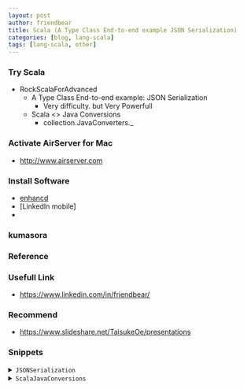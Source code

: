 ```yaml
---
layout: post
author: friendbear
title: Scala (A Type Class End-to-end example JSON Serialization)
categories: [blog, lang-scala]
tags: [lang-scala, other]
---
```



### Try Scala
- RockScalaForAdvanced
  - A Type Class End-to-end example: JSON Serialization
    - Very difficulty. but Very Powerfull
  - Scala <> Java Conversions
    - collection.JavaConverters._


### Activate AirServer for Mac
* <http://www.airserver.com>


### Install Software
* [enhancd](https://github.com/b4b4r07/enhancd)
* [LinkedIn mobile]
*
### kumasora

### Reference

### Usefull Link
* <https://www.linkedin.com/in/friendbear/>
### Recommend
* <https://www.slideshare.net/TaisukeOe/presentations>

### Snippets

<details>
<summary><code>JSONSerialization</code></summary>
<pre>
<code>
#!/usr/bin/env amm
@main
def JSONSerialization(args: String*) = {

  /*
    Users, posts, feeds
    Serialize to JSON
   */
  case class User(name: String, age: Int, email: String)
  case class Post(content: String, createdAt: Date)
  case class Feed(user: User, posts: List[Post])

  /*
    1 - intermediate data types: Int, String, List, Date
    2 - type classes for conversion to intermediate data types
    3 - serialize to JSON
   */
  sealed trait JSONValue { // intermediate data type
    def stringify: String
  }

  final case class JSONString(value: String) extends JSONValue {
    def stringify: String = "\"" + value + "\""
  }
  final case class JSONNumber(value: Int) extends JSONValue {
    def stringify: String = value.toString
  }
  final case class JSONArray(values: List[JSONValue]) extends JSONValue {
    def stringify: String = values.map(_.stringify).mkString("[", ",", "]")
  }

  final case class JSONObject(values: Map[String, JSONValue]) extends JSONValue {
    /*
     {
        name: "John"
        age: 22
        friends: [ ... ]
        latestPost: {
          content: "Scala Rocks"
          date: ...
        }
      }
     */
    def stringify: String = values.map {
      case (key, value) => "\"" + key + "\":" + value.stringify
    }.mkString("{", ",", "}")
  }

  val test1 = {
    val data = JSONArray(
      List(
      JSONObject(
          Map(
            "user" -> JSONString("Daniel"),
            "posts" -> JSONArray(List(
              JSONString("Scala Rocks!"),
              JSONNumber(453)
            ))
          )
        ),
        JSONObject(
          Map(
            "user" -> JSONString("Daniel"),
            "posts" -> JSONArray(List(
              JSONString("Scala Rocks!"),
              JSONNumber(453)
            ))
          )
        )
      )
    )
    println(data.stringify)
  }

  // type class
  /*
    1 - type class
    2 - type class instances (implicit)
    3 - pimp library to use type class instances
   */
  // call stringify on result
  // 2.1
  trait JSONConverter[T] {
    def convert(value: T): JSONValue
  }
  // 2.2
  implicit object StringConverter extends JSONConverter[String] {
    def convert(value: String): JSONValue = JSONString(value)
  }
  // 2.3 conversion
  implicit class JSONOpts[T](value: T) {
    def toJSON(implicit converter: JSONConverter[T]): JSONValue =
      converter.convert(value)
  }

  implicit object NumberConverter extends JSONConverter[Int] {
    def convert(value: Int): JSONValue = JSONNumber(value)
  }
  // custom data types
  implicit object UserConverter extends JSONConverter[User] {
    def convert(user: User): JSONValue = JSONObject(Map(
      "name" -> JSONString(user.name),
      "age" -> JSONNumber(user.age),
      "email" -> JSONString(user.email)
    ))

  }
  implicit object PostConverter extends JSONConverter[Post] {
    def convert(post: Post): JSONValue = JSONObject(Map(
      "content" -> JSONString(post.content),
      "createdAt:" -> JSONString(post.createdAt.toString)
    ))

  }
  implicit object FeedConverter extends JSONConverter[Feed] {
    //def convert(feed: Feed): JSONValue = JSONObject(Map(
    //  "user" -> UserConverter.convert(feed.user),   // TODO
    //  "posts" -> JSONArray(feed.posts.map(PostConverter.convert(_))   // TODO
    //)))
    def convert(feed: Feed): JSONValue = JSONObject(Map(
      "user" -> feed.user.toJSON,
      "posts" -> JSONArray(feed.posts.map(_.toJSON)
      )))
  }

  val test2 = {
    val now = new Date(System.currentTimeMillis())
    val john = User("John", 34, "john@rockthejvm.com")
    val feed = Feed(john, List(
      Post("hello", now),
      Post("look at this cute puppy", now)
    ))
    println(feed.toJSON.stringify)
  }
}
</code>
</pre>
</details>

<details>
<summary><code>ScalaJavaConversions</code></summary>
<pre>
<code>
#!/usr/bin/env amm

import java.{util => ju}
@main
def ScalaJavaConversions(args: String*) = {

  import collection.JavaConverters._

  val javaSet: ju.Set[Int] = new ju.HashSet[Int]()

  val test1 = {
    1 to 5 foreach javaSet.add
    println(javaSet)
  }

  val scalaSet = javaSet.asScala

  /*
  　Iterator
    Iterable
    ju.List - scala.mutable.Buffer
    ju.Set - scala.mutable.Set
    ju.Map - scala.mutable.Map
   */
  import collection.mutable._
  val numbersBuffer = ArrayBuffer[Int](1, 2, 3)
  val juNumbersBuffer = numbersBuffer.asJava

  val numbers = List(1, 2, 3)
  val juNumbers = numbers.asJava
  val backToScala = juNumbers.asScala

  val test2 = {
    println(juNumbersBuffer.asScala eq numbersBuffer)
    println(backToScala eq numbers) // false
    println(backToScala == numbers) // true
  }
  /*
    Exercise
    create a Scala-Java Optional-Option
        .asScala
   */
  class ToScala[T](value: => T) {
    def asScala: T = value
  }
  implicit def asScalaOptional[T](o: ju.Optional[T]): ToScala[Option[T]] = new ToScala[Option[T]](
    if (o.isPresent) Some(o.get) else None
  )

  val test3 ={
    val juOptional: ju.Optional[Int] = ju.Optional.of(2)
    val scalaOption = juOptional.asScala
    println(scalaOption)
  }
}

</code>
</pre>
<details>
<summary>-</summary>
<pre>
<code>
#!/usr/bin/env amm

@main
</code>
</pre>
</details>
<details>
<summary>-</summary>
<pre>
<code>
#!/usr/bin/env amm

@main
def ImplicitOrdering(args: String*) = {
}

</code>
</pre>
</details>

